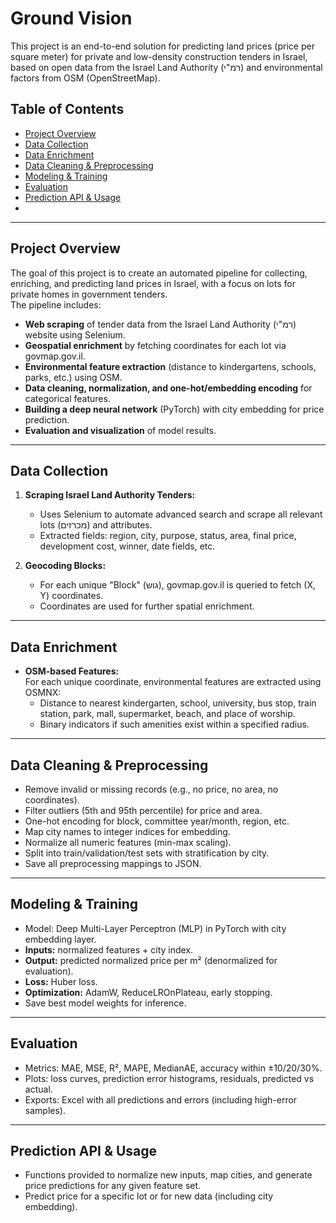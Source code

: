 # Ground Vision

This project is an end-to-end solution for predicting land prices (price per square meter) for private and low-density construction tenders in Israel, based on open data from the Israel Land Authority (רמ"י) and environmental factors from OSM (OpenStreetMap).

## Table of Contents

- [Project Overview](#project-overview)
- [Data Collection](#data-collection)
- [Data Enrichment](#data-enrichment)
- [Data Cleaning & Preprocessing](#data-cleaning--preprocessing)
- [Modeling & Training](#modeling--training)
- [Evaluation](#evaluation)
- [Prediction API & Usage](#prediction-api--usage)
- 
---

## Project Overview

The goal of this project is to create an automated pipeline for collecting, enriching, and predicting land prices in Israel, with a focus on lots for private homes in government tenders.  
The pipeline includes:

- **Web scraping** of tender data from the Israel Land Authority (רמ"י) website using Selenium.
- **Geospatial enrichment** by fetching coordinates for each lot via govmap.gov.il.
- **Environmental feature extraction** (distance to kindergartens, schools, parks, etc.) using OSM.
- **Data cleaning, normalization, and one-hot/embedding encoding** for categorical features.
- **Building a deep neural network** (PyTorch) with city embedding for price prediction.
- **Evaluation and visualization** of model results.

---

## Data Collection

1. **Scraping Israel Land Authority Tenders:**  
   - Uses Selenium to automate advanced search and scrape all relevant lots (מכרזים) and attributes.
   - Extracted fields: region, city, purpose, status, area, final price, development cost, winner, date fields, etc.

2. **Geocoding Blocks:**  
   - For each unique "Block" (גוש), govmap.gov.il is queried to fetch (X, Y) coordinates.
   - Coordinates are used for further spatial enrichment.

---

## Data Enrichment

- **OSM-based Features:**  
  For each unique coordinate, environmental features are extracted using OSMNX:
  - Distance to nearest kindergarten, school, university, bus stop, train station, park, mall, supermarket, beach, and place of worship.
  - Binary indicators if such amenities exist within a specified radius.

---

## Data Cleaning & Preprocessing

- Remove invalid or missing records (e.g., no price, no area, no coordinates).
- Filter outliers (5th and 95th percentile) for price and area.
- One-hot encoding for block, committee year/month, region, etc.
- Map city names to integer indices for embedding.
- Normalize all numeric features (min-max scaling).
- Split into train/validation/test sets with stratification by city.
- Save all preprocessing mappings to JSON.

---

## Modeling & Training

- Model: Deep Multi-Layer Perceptron (MLP) in PyTorch with city embedding layer.
- **Inputs:** normalized features + city index.
- **Output:** predicted normalized price per m² (denormalized for evaluation).
- **Loss:** Huber loss.
- **Optimization:** AdamW, ReduceLROnPlateau, early stopping.
- Save best model weights for inference.

---

## Evaluation

- Metrics: MAE, MSE, R², MAPE, MedianAE, accuracy within ±10/20/30%.
- Plots: loss curves, prediction error histograms, residuals, predicted vs actual.
- Exports: Excel with all predictions and errors (including high-error samples).

---

## Prediction API & Usage

- Functions provided to normalize new inputs, map cities, and generate price predictions for any given feature set.
- Predict price for a specific lot or for new data (including city embedding).
